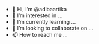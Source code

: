 - 👋 Hi, I’m @adibaartika
- 👀 I’m interested in ...
- 🌱 I’m currently learning ...
- 💞️ I’m looking to collaborate on ...
- 📫 How to reach me ...

<!---
adibaartika/adibaartika is a ✨ special ✨ repository because its `README.md` (this file) appears on your GitHub profile.
You can click the Preview link to take a look at your changes.
--->
